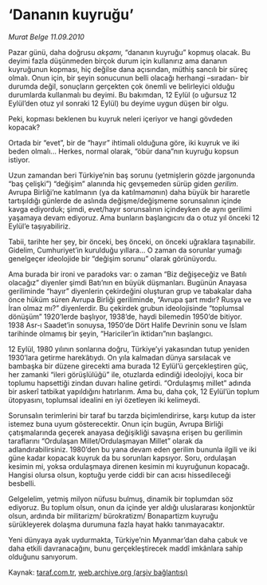 # ‘Dananın kuyruğu’

*Murat Belge 11.09.2010*

<div class="yazi"><p>Pazar günü, daha doğrusu <i>akşamı, </i>“dananın kuyruğu” kopmuş olacak. Bu deyimi fazla düşünmeden birçok durum için kullanırız ama dananın kuyruğunun kopması, hiç değilse dana açısından, müthiş sancılı bir süreç olmalı. Onun için, bir şeyin sonucunun belli olacağı herhangi –sıradan- bir durumda değil, sonuçların gerçekten çok önemli ve belirleyici olduğu durumlarda kullanmalı bu deyimi. Bu bakımdan, 12 Eylül (o uğursuz 12 Eylül’den otuz yıl sonraki 12 Eylül) bu deyime uygun düşen bir olgu.</p>
<p>Peki, kopması beklenen bu kuyruk neleri içeriyor ve hangi gövdeden kopacak?</p>
<p>Ortada bir “evet”, bir de “hayır” ihtimali olduğuna göre, iki kuyruk ve iki beden olmalı... Herkes, normal olarak, “öbür dana”nın kuyruğu kopsun istiyor.</p>
<p>Uzun zamandan beri Türkiye’nin baş sorunu (yetmişlerin gözde jargonunda “baş çelişki”) “değişim” alanında hiç gevşemeden sürüp giden <i>gerilim</i>. Avrupa Birliği’ne katılmanın (ya da katılma<i>ma</i>nın) daha büyük bir hararetle tartışıldığı günlerde de aslında değişme/değişmeme sorunsalının içinde kavga ediyorduk; şimdi, evet/hayır sorunsalının içindeyken de aynı gerilimi yaşamaya devam ediyoruz. Ama bunların başlangıcını da o otuz yıl önceki 12 Eylül’e taşıyabiliriz.</p>
<p>Tabii, tarihte her şey, bir önceki, beş önceki, on önceki uğraklara taşınabilir. Gidelim, Cumhuriyet’in kurulduğu yıllara... O zaman da sorunlar yumağı genelgeçer ideolojide bir “değişim sorunu” olarak görünüyordu. </p>
<p>Ama burada bir ironi ve paradoks var: o zaman “Biz değişeceğiz ve Batılı olacağız” diyenler şimdi Batı’nın en büyük düşmanları. Bugünün Anayasa geriliminde “hayır” diyenlerin çekirdeğini oluşturan grup ve tabakalar daha önce hüküm süren Avrupa Birliği geriliminde, “Avrupa şart mıdır? Rusya ve İran olmaz mı?” diyenlerdir. Bu çekirdek grubun ideolojisinde “toplumsal dönüşüm” 1920’lerde başlıyor, 1938’de, haydi bilemedin 1950’de bitiyor. 1938 Asr-ı Saadet’in sonuysa, 1950’de Dört Halife Devrinin sonu ve İslam tarihinde olmamış bir şeyin, “Hariciler’in iktidarı”nın başlangıcı.</p>
<p>12 Eylül, 1980 yılının sonlarına doğru, Türkiye’yi yakasından tutup yeniden 1930’lara getirme harekâtıydı. On yıla kalmadan dünya sarsılacak ve bambaşka bir düzene girecekti ama burada 12 Eylül’ü gerçekleştiren güç, her zamanki “ileri görüşlülüğü” ile, otuzlarda edindiği ideolojiyi, koca bir toplumu hapsettiği zindan duvarı haline getirdi. “Ordulaşmış millet” adında bir askerî tatbikat yapıldığını hatırlarım. Ama bu, daha çok, 12 Eylül’ün toplum ütopyasını, toplumsal idealini en iyi özetleyen iki kelimeydi. </p>
<p>Sorunsalın terimlerini bir taraf bu tarzda biçimlendirirse, karşı kutup da ister istemez buna uyum gösterecektir. Onun için bugün, Avrupa Birliği çatışmalarında geçerek anayasa değişikliği savaşına erişen bu gerilimin taraflarını “Ordulaşan Millet/Ordulaşmayan Millet” olarak da adlandırabilirsiniz. 1980’den bu yana devam eden gerilim bununla ilgili ve iki güne kadar kopacak kuyruk da bu sorunları kapsıyor. Soru, ordulaşan kesimin mi, yoksa ordulaşmaya direnen kesimin mi kuyruğunun kopacağı. Hangisi olursa olsun, koptuğu yerde ciddi bir can acısı hissedileceği besbelli.</p>
<p>Gelgelelim, yetmiş milyon nüfusu bulmuş, dinamik bir toplumdan söz ediyoruz. Bu toplum olsun, onun da içinde yer aldığı uluslararası konjonktür olsun, ardında bir militarizm/ bürokratizm/ Bonapartizm kuyruğu sürükleyerek dolaşma durumuna fazla hayat hakkı tanımayacaktır.</p>
<p>Yeni dünyaya ayak uydurmakta, Türkiye’nin Myanmar’dan daha çabuk ve daha etkili davranacağını, bunu gerçekleştirecek maddî imkânlara sahip olduğunu sanıyorum. </p></div>

Kaynak: [taraf.com.tr](http://www.taraf.com.tr:80/murat-belge/makale-dananin-kuyrugu-2.htm), [web.archive.org (arşiv bağlantısı)](http://web.archive.org/web/20100913050554/http://www.taraf.com.tr:80/murat-belge/makale-dananin-kuyrugu-2.htm)

